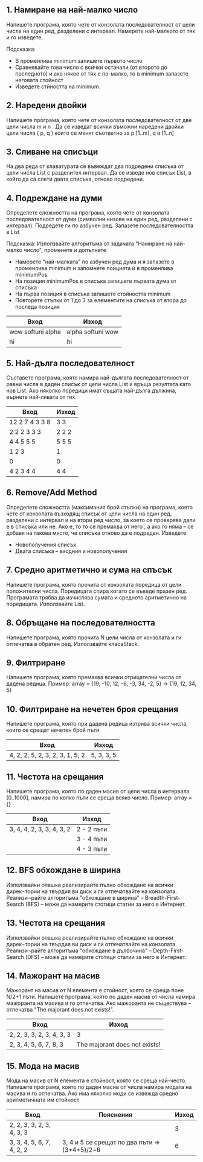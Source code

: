 ﻿## 1. Намиране на най-малко число 
Напишете програма, която чете от конзолата последователност от цели числа на един ред, разделени с интервал. Намерете най-малкото от тях и го изведете.

Подсказка:
- В променлива minimum запишете първото число
- Сравнявайте това число с всички останали (от второто до последното) и ако някое от тях е по-малко, то в minimum запазете неговата стойност
- Изведете стйността на minimum.

## 2. Наредени двойки
Напишете програма, която чете от конзолата последователност от две цели числа m и n . Да се изведат всички въможни наредени двойки цели числа  ( p, q ) които се менят съответно за p [1..m],  q в [1..n]

## 3. Сливане на списъци
На два реда от клаватурата се въвеждат два подредени списъка от цели числа List<int> с разделител интервал. Да се изведе нов списък List<int>, в който да са слети двата списъка, отново подредени.

## 4. Подреждане на думи
Определете сложността на програма, която чете от конзолата последователност от думи (символни низове на един ред, разделени с интервал). Подредете ги по азбучен ред. Запазете последователността в List<string>

Подсказка: Използвайте алгоритъма от задачата "Намиране на най-малко число", променете и допълнете
- Намерете "най-малката" по азбучен ред дума и я запазете в променлива minimum и запомнете поицията ѝ в променлива minimumPos
- На позиция minimumPos в списъка запишете първата дума от списъка
- На първа позиция в списъка запишете стойността minimum
- Повторете  стъпки от 1 до 3 за елементите на списъка от втора до последа позиция

| Вход              | Изход             |
| ----------------- | ----------------- |
| wow softuni alpha	| alpha softuni wow |
| hi                | hi                |            

## 5. Най-дълга последователност
Съставете програма, която намира най-дългата последователност от равни числа в даден списък от цели числа List<int> и връща резултата като нов List<int>. Ако няколко поредици имат същата най-дълга дължина, върнете най-лявата от тях. 

| Вход           | Изход |
| -------------- | ----- |
| 12 2 7 4 3 3 8 | 3 3   |
| 2 2 2 3 3 3    | 2 2 2 |
| 4 4 5 5 5      | 5 5 5 |
| 1 2 3          | 1     |
| 0              | 0     |
| 4 2 3 4 4      | 4 4   |

## 6. Remove/Add Method 
Определете сложността (максимания брой стъпки) на програма, която чете от конзолата възходящ списък от цели числа на един ред, разделени с интервал и на втори ред число,  за което се проверява дали е в списъка или не. Ако е, то то се премахва от него , а ако го няма – се добавя на такова място, че списъка отново да е подреден. Изведете:
- Новополучения списък
- Двата списъка – входния и новополучения

## 7. Средно аритметично и сума на спъсък 
Напишете програма, която прочита от конзолата поредица от цели положителни числа. Поредицата спира когато се въведе празен ред. Програмата трябва да изчислява сумата и средното аритметично на поредицата. Използвайте List<int>.

## 8. Обръщане на последователността 
Напишете програма, която прочита N цели числа от конзолата и ги отпечатва в обратен ред. Използвайте класаStack<int>.

## 9. Филтриране 
Напишете програма, която премахва всички отрицателни числа от дадена редица.
Пример: array = {19, -10, 12, -6, -3, 34, -2, 5} -> {19, 12, 34, 5}
 
## 10. Филтриране на нечетен броя срещания
Напишете програма, която при дадена редица изтрива всички числа, които се срещат нечетен брой пъти.

| Вход                            | Изход      |
| ------------------------------- | ---------- |
| 4, 2, 2, 5, 2, 3, 2, 3, 1, 5, 2 | 5, 3, 3, 5 |

## 11. Честота на срещания
Напишете програма, която по даден масив от цели числа в интервала [0..1000], намира по колко пъти се среща всяко число.
Пример: array = {}

| Вход                            | Изход      |
| ------------------------------- | ---------- |
| 3, 4, 4, 2, 3, 3, 4, 3, 2       | 2 - 2 пъти |
|                                 | 3 - 4 пъти |
|                                 | 4 - 3 пъти |

## 12. BFS обхождане в ширина
Използвайки опашка реализирайте пълно обхождане на всички дирек¬тории на твърдия ви диск и ги отпечатвайте на конзолата. Реализи¬райте алгоритъма "обхождане в ширина" – Breadth-First-Search (BFS) – може да намерите стотици статии за него в Интернет.

## 13. Честота на срещания
Използвайки опашка реализирайте пълно обхождане на всички дирек¬тории на твърдия ви диск и ги отпечатвайте на конзолата. Реализи¬райте алгоритъма "обхождане в дълбочина" – Depth-First-Search (DFS) – може да намерите стотици статии за него в Интернет.

## 14. Мажорант на масив
Мажорант на масив от N елемента е стойност, която се среща поне N/2+1 пъти. Напишете програма, която по даден масив от числа намира мажоранта на масива и го отпечатва. Ако мажоранта не съществува – отпечатва "The majorant does not exists!”.

| Вход                      | Изход                         |
| ------------------------- | ----------------------------- |
| 2, 2, 3, 3, 2, 3, 4, 3, 3 | 3                             |
| 2, 3, 4, 5, 6, 7, 8, 3    | The majorant does not exists! |

## 15. Мода на масив
Мода на масив от N елемента е стойност, която се среща най-често. Напишете програма, която по даден масив от числа намира модата на масива и го отпечатва. Ако има няколко моди се извежда средно аритметичната им стойност
 
| Вход                      | Пояснения                                      | Изход |
| ------------------------- | ---------------------------------------------- | ----- |
| 2, 2, 3, 3, 2, 3, 4, 3, 3 |                                                | 3     | 
| 3, 3, 4, 5, 6, 7, 4, 2, 2 | 3, 4  и 5 се срещат по два пъти => (3+4+5)/2=6 | 6     |
